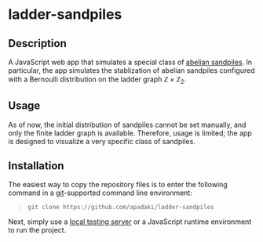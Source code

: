 # ladder-sandpiles

## Description

A JavaScript web app that simulates a special class of [abelian sandpiles](https://en.wikipedia.org/wiki/Abelian_sandpile_model). In particular, the app simulates the stablization of abelian sandpiles configured with a Bernoulli distribution on the ladder graph $\mathbb{Z}\times \mathbb{Z}_2$.

## Usage

As of now, the initial distribution of sandpiles cannot be set manually, and only the finite ladder graph is available. Therefore, usage is limited; the app is designed to visualize a very specific class of sandpiles. 

## Installation

The easiest way to copy the repository files is to enter the following command in a [git](https://git-scm.com/downloads)-supported command line environment:

> `git clone https://github.com/apadaki/ladder-sandpiles` 

Next, simply use a [local testing server](https://developer.mozilla.org/en-US/docs/Learn/Common_questions/set_up_a_local_testing_server) or a JavaScript runtime environment to run the project.